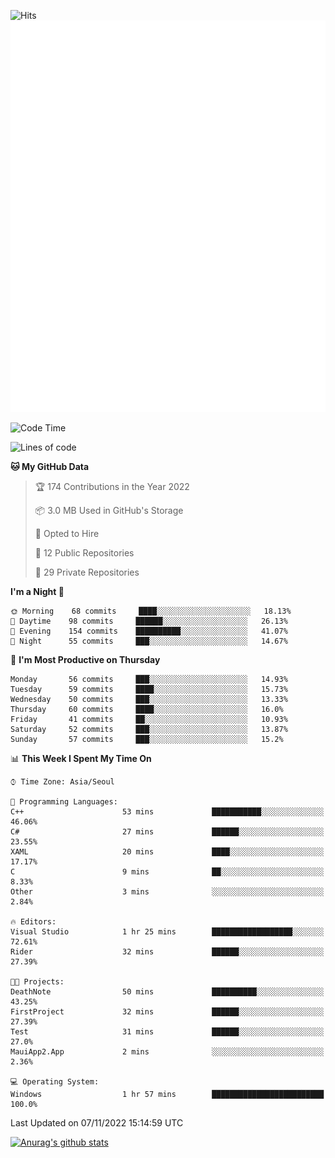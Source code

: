 ![Hits](https://hits.seeyoufarm.com/api/count/incr/badge.svg?url=https%3A%2F%2Fgithub.com%2Fkokose1234&count_bg=%2379C83D&title_bg=%23555555&icon=apple.svg&icon_color=%23E7E7E7&title=hits&edge_flat=false)
<br/>
![Metrics](https://github.com/kokose1234/kokose1234/blob/main/github-metrics.svg)

<!--START_SECTION:waka-->
![Code Time](http://img.shields.io/badge/Code%20Time-711%20hrs%2051%20mins-blue)

![Lines of code](https://img.shields.io/badge/From%20Hello%20World%20I%27ve%20Written-902%20Thousand%20lines%20of%20code-blue)

**🐱 My GitHub Data** 

> 🏆 174 Contributions in the Year 2022
 > 
> 📦 3.0 MB Used in GitHub's Storage 
 > 
> 💼 Opted to Hire
 > 
> 📜 12 Public Repositories 
 > 
> 🔑 29 Private Repositories  
 > 
**I'm a Night 🦉** 

```text
🌞 Morning    68 commits     ████░░░░░░░░░░░░░░░░░░░░░   18.13% 
🌆 Daytime    98 commits     ██████░░░░░░░░░░░░░░░░░░░   26.13% 
🌃 Evening    154 commits    ██████████░░░░░░░░░░░░░░░   41.07% 
🌙 Night      55 commits     ███░░░░░░░░░░░░░░░░░░░░░░   14.67%

```
📅 **I'm Most Productive on Thursday** 

```text
Monday       56 commits     ███░░░░░░░░░░░░░░░░░░░░░░   14.93% 
Tuesday      59 commits     ████░░░░░░░░░░░░░░░░░░░░░   15.73% 
Wednesday    50 commits     ███░░░░░░░░░░░░░░░░░░░░░░   13.33% 
Thursday     60 commits     ████░░░░░░░░░░░░░░░░░░░░░   16.0% 
Friday       41 commits     ██░░░░░░░░░░░░░░░░░░░░░░░   10.93% 
Saturday     52 commits     ███░░░░░░░░░░░░░░░░░░░░░░   13.87% 
Sunday       57 commits     ███░░░░░░░░░░░░░░░░░░░░░░   15.2%

```


📊 **This Week I Spent My Time On** 

```text
⌚︎ Time Zone: Asia/Seoul

💬 Programming Languages: 
C++                      53 mins             ███████████░░░░░░░░░░░░░░   46.06% 
C#                       27 mins             ██████░░░░░░░░░░░░░░░░░░░   23.55% 
XAML                     20 mins             ████░░░░░░░░░░░░░░░░░░░░░   17.17% 
C                        9 mins              ██░░░░░░░░░░░░░░░░░░░░░░░   8.33% 
Other                    3 mins              ░░░░░░░░░░░░░░░░░░░░░░░░░   2.84%

🔥 Editors: 
Visual Studio            1 hr 25 mins        ██████████████████░░░░░░░   72.61% 
Rider                    32 mins             ██████░░░░░░░░░░░░░░░░░░░   27.39%

🐱‍💻 Projects: 
DeathNote                50 mins             ██████████░░░░░░░░░░░░░░░   43.25% 
FirstProject             32 mins             ██████░░░░░░░░░░░░░░░░░░░   27.39% 
Test                     31 mins             ██████░░░░░░░░░░░░░░░░░░░   27.0% 
MauiApp2.App             2 mins              ░░░░░░░░░░░░░░░░░░░░░░░░░   2.36%

💻 Operating System: 
Windows                  1 hr 57 mins        █████████████████████████   100.0%

```


 Last Updated on 07/11/2022 15:14:59 UTC
<!--END_SECTION:waka-->

[![Anurag's github stats](https://github-readme-stats.vercel.app/api?username=kokose1234&theme=dracula)](https://github.com/anuraghazra/github-readme-stats)



	
